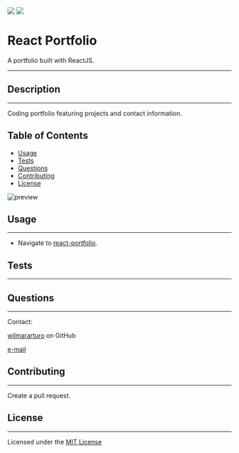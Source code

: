 ![](https://img.shields.io/badge/license-MIT%20License-blue)
![](https://travis-ci.com/wilmararturo/react-portfolio.svg?branch=main)

# React Portfolio

A portfolio built with ReactJS.

---

## Description

---

Coding portfolio featuring projects and contact information.

## Table of Contents

- [Usage](#usage)
- [Tests](#tests)
- [Questions](#questions)
- [Contributing](#contributing)
- [License](#license)

![preview](./budgetTracker.gif)

## Usage

---

- Navigate to [react-portfolio](https://wilmararturo.github.io/react-portfolio/).

## Tests

---

## Questions

---

Contact:

[wilmararturo](https://github.com/wilmararturo) on GitHub

[e-mail](mailto:wilmars@gmail.com)

## Contributing

---

Create a pull request.

## License

---

Licensed under the [MIT License](https://api.github.com/licenses/mit)
